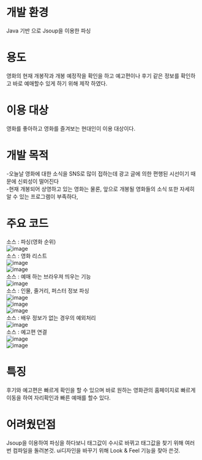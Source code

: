 # 개발 환경
Java 기반 으로 Jsoup을 이용한 파싱

# 용도
영화의 현재 개봉작과 개봉 예정작을 확인을 하고 예고편이나 후기 같은 정보를 확인하고 바로 예매할수 있게 하기 위해 제작 하였다.

# 이용 대상
영화를 좋아하고 영화를 즐겨보는 현대인이 이용 대상이다.

# 개발 목적
-오늘날 영화에 대한 소식을 SNS로 많이 접하는데 광고 글에 의한 편행된 시선이기 때문에 신뢰성이 떨어진다<br>
-현재 개봉되어 상영하고 있는 영화는 물론, 앞으로 개봉될 영화들의 소식 또한 자세히 알 수 있는 프로그램이 부족하다,

# 주요 코드
소스 : 파싱(영화 순위)<br>
![image](https://user-images.githubusercontent.com/38156821/43882906-599d9cfe-9bec-11e8-9686-a73b40d120b3.png)
<br>
소스 : 영화 리스트<br>
![image](https://user-images.githubusercontent.com/38156821/43882922-697e0b40-9bec-11e8-82f1-6ecd15d49f04.png)
<br>![image](https://user-images.githubusercontent.com/38156821/43882930-6d9cbdca-9bec-11e8-8d79-1af52f3fd812.png)
<br>
소스 : 예매 하는 브라우져 띄우는 기능<br>
![image](https://user-images.githubusercontent.com/38156821/43882946-7743d23c-9bec-11e8-8d56-fc2d2461721c.png)
<br>
소스 : 인물, 줄거리, 퍼스터 정보 파싱<br>
![image](https://user-images.githubusercontent.com/38156821/43882950-7f5832a6-9bec-11e8-94d1-03c6bfde3291.png)
<br>![image](https://user-images.githubusercontent.com/38156821/43882954-8169ff84-9bec-11e8-8b5b-b463a60c48ce.png)
<br>![image](https://user-images.githubusercontent.com/38156821/43882959-8494d580-9bec-11e8-8ad9-3f636e942cf1.png)
<br>
소스 : 배우 정보가 없는 경우의 예외처리<br>
![image](https://user-images.githubusercontent.com/38156821/43882965-8a5d13e2-9bec-11e8-930c-cba6c19eb9a5.png)
<br>
소스 : 예고편 연결<br>
![image](https://user-images.githubusercontent.com/38156821/43882974-8f98c16c-9bec-11e8-929d-ba7dd7dff19c.png)
<br>![image](https://user-images.githubusercontent.com/38156821/43882980-936cec28-9bec-11e8-8056-0e3dc3b7be50.png)
<br>

# 특징
후기와 예고편은 빠르게 확인을 할 수 있으며 바로 원하는 영화관의 홈페이지로 빠르게 이동을 하여 자리확인과 빠른 예매를 할수 있다.

# 어려웠던점
Jsoup을 이용하여 파싱을 하다보니 태그값이 수시로 바뀌고 태그값을 찾기 위해 여러번 컴파일을 돌려본것.
ui디자인을 바꾸기 위해 Look & Feel 기능을 찾아 쓴것.

